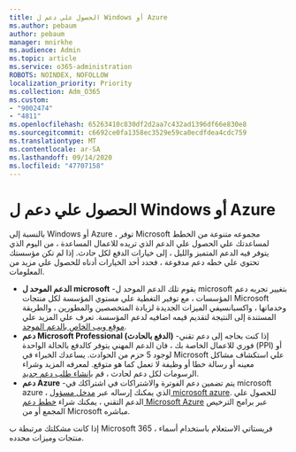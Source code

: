 ```yaml
---
title: الحصول علي دعم ل Windows أو Azure
ms.author: pebaum
author: pebaum
manager: mnirkhe
ms.audience: Admin
ms.topic: article
ms.service: o365-administration
ROBOTS: NOINDEX, NOFOLLOW
localization_priority: Priority
ms.collection: Adm_O365
ms.custom:
- "9002474"
- "4811"
ms.openlocfilehash: 65263410c830df2d2aa7c432ad1396df66e830e8
ms.sourcegitcommit: c6692ce0fa1358ec3529e59ca0ecdfdea4cdc759
ms.translationtype: MT
ms.contentlocale: ar-SA
ms.lasthandoff: 09/14/2020
ms.locfileid: "47707158"
---
```

# <a name="get-support-for-windows-or-azure"></a>الحصول علي دعم ل Windows أو Azure

بالنسبة إلى Windows أو Azure ، توفر Microsoft مجموعه متنوعة من الخطط لمساعدتك علي الحصول علي الدعم الذي تريده للاعمال المساعدة ، من اليوم الذي يتوفر فيه الدعم المتميز والليل ، إلى خيارات الدفع لكل حادث. إذا لم تكن مؤسستك تحتوي علي خطه دعم مدفوعة ، فحدد أحد الخيارات أدناه للحصول علي مزيد من المعلومات.

- **الدعم الموحد ل microsoft** -يقوم تلك الدعم الموحد ل microsoft بتغيير تجربه دعم المؤسسات ، مع توفير التغطية علي مستوي المؤسسة لكل منتجات Microsoft وخدماتها ، واكسبانسيفي الميزات الجديدة لزيادة المتخصصين والمطورين ، والطريقة المستندة إلى النتيجة لتقديم قيمه اضافيه لدعم المؤسسة. تعرف علي المزيد علي [موقع ويب الخاص بالدعم الموحد](https://aka.ms/unified-support).
- **دعم Microsoft Professional (الدفع بالحادث)** -إذا كنت بحاجه إلى دعم تقني فوري للاعمال الخاصة بك ، فان الدعم المهني يتوفر كالدفع بالحالة الواحدة (PPI) أو لوجود 5 حزم من الحوادث. يساعدك الخبراء في Microsoft علي استكشاف مشاكل معينه أو رسالة خطا أو وظيفة لا تعمل كما هو متوقع. لمعرفه المزيد وشراء الرسومات لكل دعم لحادث ، قم [بإنشاء طلب دعم جديد](https://support.microsoft.com/supportforbusiness/productselection).
- **دعم Azure** -يتم تضمين دعم الفوترة والاشتراكات في اشتراكك في microsoft azure ، الذي يمكنك إرساله عبر [مدخل مسؤول microsoft azure](https://portal.azure.com/). للحصول علي الدعم التقني ، يمكنك شراء [خطط دعم Microsoft Azure](https://azure.microsoft.com/support/plans/) عبر برامج الترخيص المجمع أو من Microsoft مباشره.

إذا كانت مشكلتك مرتبطة ب Microsoft 365 ، فريستاتي الاستعلام باستخدام أسماء منتجات وميزات محدده.
